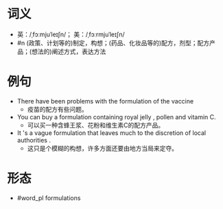 # 词义
- 英：/ˌfɔːmjuˈleɪʃn/； 美：/ˌfɔːrmjuˈleɪʃn/
- #n (政策、计划等的)制定，构想；(药品、化妆品等的)配方，剂型；配方产品；(想法的)阐述方式，表达方法
# 例句
- There have been problems with the formulation of the vaccine
	- 疫苗的配方有些问题。
- You can buy a formulation containing royal jelly , pollen and vitamin C.
	- 可以买一种含蜂王浆、花粉和维生素C的配方产品。
- It 's a vague formulation that leaves much to the discretion of local authorities .
	- 这只是个模糊的构想，许多方面还要由地方当局来定夺。
# 形态
- #word_pl formulations
